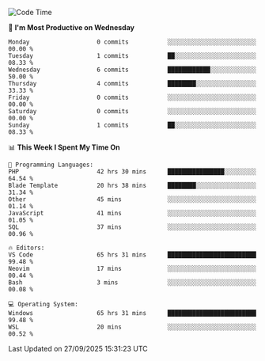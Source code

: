 <!--START_SECTION:waka-->
![Code Time](http://img.shields.io/badge/Code%20Time-5%2C984%20hrs%2038%20mins-blue)

📅 **I'm Most Productive on Wednesday** 

```text
Monday                   0 commits           ░░░░░░░░░░░░░░░░░░░░░░░░░   00.00 % 
Tuesday                  1 commits           ██░░░░░░░░░░░░░░░░░░░░░░░   08.33 % 
Wednesday                6 commits           ████████████░░░░░░░░░░░░░   50.00 % 
Thursday                 4 commits           ████████░░░░░░░░░░░░░░░░░   33.33 % 
Friday                   0 commits           ░░░░░░░░░░░░░░░░░░░░░░░░░   00.00 % 
Saturday                 0 commits           ░░░░░░░░░░░░░░░░░░░░░░░░░   00.00 % 
Sunday                   1 commits           ██░░░░░░░░░░░░░░░░░░░░░░░   08.33 % 
```


📊 **This Week I Spent My Time On** 

```text
💬 Programming Languages: 
PHP                      42 hrs 30 mins      ████████████████░░░░░░░░░   64.54 % 
Blade Template           20 hrs 38 mins      ████████░░░░░░░░░░░░░░░░░   31.34 % 
Other                    45 mins             ░░░░░░░░░░░░░░░░░░░░░░░░░   01.14 % 
JavaScript               41 mins             ░░░░░░░░░░░░░░░░░░░░░░░░░   01.05 % 
SQL                      37 mins             ░░░░░░░░░░░░░░░░░░░░░░░░░   00.96 % 

🔥 Editors: 
VS Code                  65 hrs 31 mins      █████████████████████████   99.48 % 
Neovim                   17 mins             ░░░░░░░░░░░░░░░░░░░░░░░░░   00.44 % 
Bash                     3 mins              ░░░░░░░░░░░░░░░░░░░░░░░░░   00.08 % 

💻 Operating System: 
Windows                  65 hrs 31 mins      █████████████████████████   99.48 % 
WSL                      20 mins             ░░░░░░░░░░░░░░░░░░░░░░░░░   00.52 % 
```


 Last Updated on 27/09/2025 15:31:23 UTC
<!--END_SECTION:waka-->
